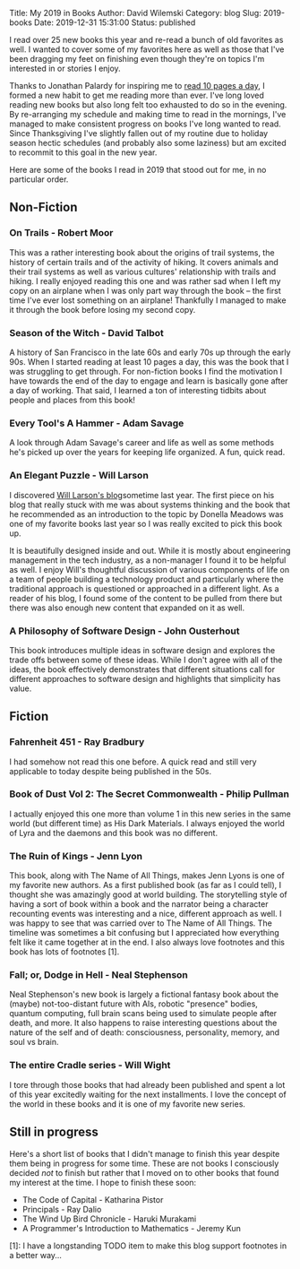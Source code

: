 Title: My 2019 in Books
Author: David Wilemski
Category: blog
Slug: 2019-books
Date: 2019-12-31 15:31:00
Status: published

I read over 25 new books this year and re-read a bunch of old favorites as well. I wanted to cover some of my favorites here as well as those that I've been dragging my feet on finishing even though they're on topics I'm interested in or stories I enjoy.

Thanks to Jonathan Palardy for inspiring me to [read 10 pages a day](https://blog.jpalardy.com/posts/10-pages-a-day/), I formed a new habit to get me reading more than ever. I've long loved reading new books but also long felt too exhausted to do so in the evening. By re-arranging my schedule and making time to read in the mornings, I've managed to make consistent progress on books I've long wanted to read. Since Thanksgiving I've slightly fallen out of my routine due to holiday season hectic schedules (and probably also some laziness) but am excited to recommit to this goal in the new year.

Here are some of the books I read in 2019 that stood out for me, in no particular order.

## Non-Fiction
### On Trails - Robert Moor

This was a rather interesting book about the origins of trail systems, the history of certain trails and of the activity of hiking. It covers animals and their trail systems as well as various cultures' relationship with trails and hiking. I really enjoyed reading this one and was rather sad when I left my copy on an airplane when I was only part way through the book – the first time I've ever lost something on an airplane! Thankfully I managed to make it through the book before losing my second copy.

### Season of the Witch - David Talbot
A history of San Francisco in the late 60s and early 70s up through the early 90s. When I started reading at least 10 pages a day, this was the book that I was struggling to get through. For non-fiction books I find the motivation I have towards the end of the day to engage and learn is basically gone after a day of working. That said, I learned a ton of interesting tidbits about people and places from this book!

### Every Tool's A Hammer - Adam Savage
A look through Adam Savage's career and life as well as some methods he's picked up over the years for keeping life organized. A fun, quick read.

### An Elegant Puzzle - Will Larson
I discovered [Will Larson's blog](https://lethain.com/)sometime last year. The first piece on his blog that really stuck with me was about systems thinking and the book that he recommended as an introduction to the topic by Donella Meadows was one of my favorite books last year so I was really excited to pick this book up.

It is beautifully designed inside and out. While it is mostly about engineering management in the tech industry, as a non-manager I found it to be helpful as well. I enjoy Will's thoughtful discussion of various components of life on a team of people building a technology product and particularly where the traditional approach is questioned or approached in a different light. As a reader of his blog, I found some of the content to be pulled from there but there was also enough new content that expanded on it as well.

### A Philosophy of Software Design - John Ousterhout
This book introduces multiple ideas in software design and explores the trade offs between some of these ideas.  While I don't agree with all of the ideas, the book effectively demonstrates that different situations call for different approaches to software design and highlights that simplicity has value.

## Fiction
### Fahrenheit 451 - Ray Bradbury
I had somehow not read this one before. A quick read and still very applicable to today despite being published in the 50s.

### Book of Dust Vol 2: The Secret Commonwealth - Philip Pullman
I actually enjoyed this one more than volume 1 in this new series in the same world (but different time) as His Dark Materials. I always enjoyed the world of Lyra and the daemons and this book was no different.

### The Ruin of Kings - Jenn Lyon
This book, along with The Name of All Things, makes Jenn Lyons is one of my favorite new authors. As a first published book (as far as I could tell), I thought she was amazingly good at world building. The storytelling style of having a sort of book within a book and the narrator being a character recounting events was interesting and a nice, different approach as well. I was happy to see that was carried over to The Name of All Things. The timeline was sometimes a bit confusing but I appreciated how everything felt like it came together at in the end. I also always love footnotes and this book has lots of footnotes [1].

### Fall; or, Dodge in Hell - Neal Stephenson
Neal Stephenson's new book is largely a fictional fantasy book about the (maybe) not-too-distant future with AIs, robotic "presence" bodies, quantum computing, full brain scans being used to simulate people after death, and more. It also happens to raise interesting questions about the nature of the self and of death: consciousness, personality, memory, and soul vs brain.

### The entire Cradle series - Will Wight
I tore through those books that had already been published and spent a lot of this year excitedly waiting for the next installments. I love the concept of the world in these books and it is one of my favorite new series.

## Still in progress
Here's a short list of books that I didn't manage to finish this year despite them being in progress for some time. These are not books I consciously decided _not_ to finish but rather that I moved on to other books that found my interest at the time. I hope to finish these soon:

* The Code of Capital - Katharina Pistor
* Principals - Ray Dalio
* The Wind Up Bird Chronicle - Haruki Murakami
* A Programmer's Introduction to Mathematics - Jeremy Kun

[1]: I have a longstanding TODO item to make this blog support footnotes in a better way...
